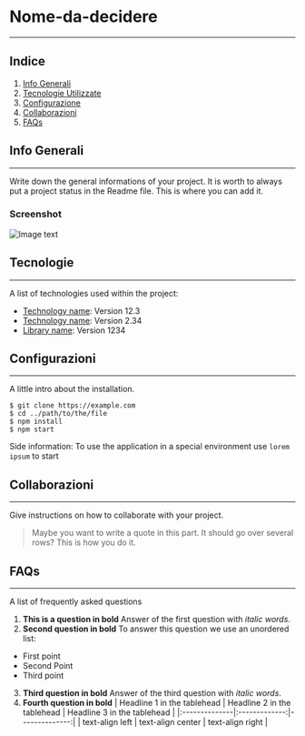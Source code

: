 # Nome-da-decidere
***
## Indice
1. [Info Generali](#info)
2. [Tecnologie Utilizzate](#tec)
3. [Configurazione](#config)
4. [Collaborazioni](#collab)
5. [FAQs](#quest)

## Info Generali
<a name= "info"></a>
***
Write down the general informations of your project. It is worth to always put a project status in the Readme file. This is where you can add it. 
### Screenshot
![Image text](/path/to/the/screenshot.png)




## Tecnologie 
<a name= "tec"></a>
***
A list of technologies used within the project:
* [Technology name](https://example.com): Version 12.3 
* [Technology name](https://example.com): Version 2.34
* [Library name](https://example.com): Version 1234



## Configurazioni
<a name= "config"></a>
***
A little intro about the installation.
```
$ git clone https://example.com
$ cd ../path/to/the/file
$ npm install
$ npm start
```
Side information: To use the application in a special environment use ```lorem ipsum``` to start



## Collaborazioni
<a name= "collab"></a>
***
Give instructions on how to collaborate with your project.
> Maybe you want to write a quote in this part. 
> It should go over several rows?
> This is how you do it.



## FAQs
<a name= "quest"></a>
***
A list of frequently asked questions
1. **This is a question in bold**
Answer of the first question with _italic words_. 
2. __Second question in bold__ 
To answer this question we use an unordered list:
* First point
* Second Point
* Third point
3. **Third question in bold**
Answer of the third question with *italic words*.
4. **Fourth question in bold**
| Headline 1 in the tablehead | Headline 2 in the tablehead | Headline 3 in the tablehead |
|:--------------|:-------------:|--------------:|
| text-align left | text-align center | text-align right |
